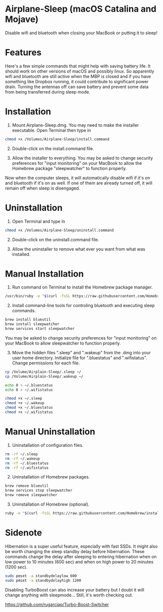 # Airplane-Sleep (macOS Catalina and Mojave)
Disable wifi and bluetooth when closing your MacBook or putting it to sleep!

# Features
Here's a few simple commands that might help with saving battery life.  It should work on other versions of macOS and possibly linux.  So apparently wifi and bluetooth are still active when the MBP is closed and if you have something like Dropbox running, it could contribute to significant power drain.  Turning the antennas off can save battery and prevent some data from being transferred during sleep mode.

# Installation

1. Mount Airplane-Sleep.dmg.  You may need to make the installer executable.  Open Terminal then type in

```bash
chmod +x /Volumes/Airplane-Sleep/install.command
```

2. Double-click on the install.command file.

3. Allow the installer to everything.  You may be asked to change security preferences for "input monitoring" on your MacBook to allow the Homebrew package "sleepwatcher" to function properly.

Now when the computer sleeps, it will automatically disable wifi if it's on and bluetooth if it's on as well.  If one of them are already turned off, it will remain off when sleep is disengaged.

# Uninstallation

1. Open Terminal and type in

```bash
chmod +x /Volumes/Airplane-Sleep/uninstall.command
```

2. Double-click on the uninstall.command file.

3. Allow the uninstaller to remove what ever you want from what was installed.


# Manual Installation

1. Run command on Terminal to install the Homebrew package manager.

```bash
/usr/bin/ruby -e "$(curl -fsSL https://raw.githubusercontent.com/Homebrew/install/master/install)"
```

2. Install command-line tools for controling bluetooth and executing sleep commands.

```bash
brew install blueutil
brew install sleepwatcher
brew services start sleepwatcher
```

You may be asked to change security preferences for "input monitoring" on your MacBook to allow sleepwatcher to function properly.


3. Move the hidden files ".sleep" and ".wakeup" from the .dmg into your user home directory.  Initialize file for ".bluestatus" and ".wifistatus".  Change permissions for each file.

```bash
cp /Volume/Airplain-Sleep/.sleep ~/
cp /Volume/Airplain-Sleep/.wakeup ~/

echo 0 > ~/.bluestatus 
echo 0 > ~/.wifistatus

chmod +x ~/.sleep
chmod +x ~/.wakeup
chmod +x ~/.bluestatus
chmod +x ~/.wifistatus
```

# Manual Uninstallation

1. Uninstallation of configuration files.

```bash
rm -rf ~/.sleep
rm -rf ~/.wakeup
rm -rf ~/.bluestatus
rm -rf ~/.wifistatus
```

2. Uninstallation of Homebrew packages.

```bash
brew remove blueutil
brew services stop sleepwatcher
brew remove sleepwatcher
```

3. Uninstallation of Homebrew (optional).

```bash
ruby -e "$(curl -fsSL https://raw.githubusercontent.com/Homebrew/install/master/uninstall)"
```

# Sidenote

Hibernation is a super useful feature, especially with fast SSDs.  It might also be worth changing the sleep standby delay before hibernation.  These commands change the delay after sleeping to entering hibernation when on low power to 10 minutes (600 sec) and when on high power to 20 minutes (1200 sec).


```bash
sudo pmset -a standbydelaylow 600
sudo pmset -a standbydelayhigh 1200
```

Disabling TurboBoost can also increase your battery but I doubt it will change anything with sleepmode...  Still, it's worth checking out.

https://github.com/rugarciap/Turbo-Boost-Switcher

